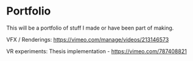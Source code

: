 # Portfolio
This will be a portfolio of stuff I made or have been part of making.


VFX / Renderings:
https://vimeo.com/manage/videos/213146573

VR experiments:
Thesis implementation - https://vimeo.com/787408821
